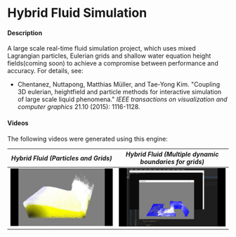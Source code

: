 # Hybrid Fluid Simulation

#### Description
A large scale real-time fluid simulation project, which uses mixed Lagrangian particles, Eulerian grids and shallow water equation height fields(coming soon) to achieve a compromise between performance and accuracy. For details, see:

* Chentanez, Nuttapong, Matthias Müller, and Tae-Yong Kim. "Coupling 3D eulerian, heightfield and particle methods for interactive simulation of large scale liquid phenomena." *IEEE transactions on visualization and computer graphics* 21.10 (2015): 1116-1128.

#### Videos

The following videos were generated using this engine:

*Hybrid Fluid (Particles and Grids)* | *Hybrid Fluid (Multiple dynamic boundaries for grids)*
:---:|:---:
[![Video](https://github.com/junwei-jiang/Hybrid-Fluid-Simulation/blob/main/images/Hybrid%20Fluid%20(Particles%20and%20Grids).png)](https://www.youtube.com/watch?v=qa5ktKb7NkE) | [![Video](https://github.com/junwei-jiang/Hybrid-Fluid-Simulation/blob/main/images/Hybrid%20Fluid%20(Multiple%20dynamic%20boundaries%20for%20grids).png)](https://www.youtube.com/watch?v=7Rut2-70xjY) | 


